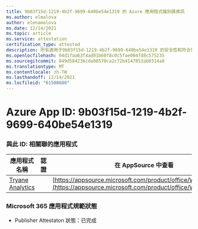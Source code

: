 ```yaml
---
title: 9b03f15d-1219-4b2f-9699-640be54e1319 的 Azure 應用程式識別碼資訊
ms.author: elmalova
author: elenamalova
ms.date: 12/14/2021
ms.topic: article
ms.service: attestation
certification_type: attested
description: 所有適用于9b03f15d-1219-4b2f-9699-640be54e1319 的安全性和符合性資訊資訊。
ms.openlocfilehash: 04d1faa63f4ad01b60f8c0c5fae004fd8c575235
ms.sourcegitcommit: 849d584236cda08570ca2c72b4147853ab0314a8
ms.translationtype: MT
ms.contentlocale: zh-TW
ms.lasthandoff: 12/14/2021
ms.locfileid: "61508680"
---
```

# <a name="azure-app-id-9b03f15d-1219-4b2f-9699-640be54e1319"></a>Azure App ID: 9b03f15d-1219-4b2f-9699-640be54e1319


### <a name="apps-associated-with-this-id"></a>與此 ID: 相關聯的應用程式
| **應用程式名稱** | **認證** | **在 AppSource 中查看** |
|--------------|---------------|-----------------------|
| [Tryane Analytics](https://docs.microsoft.com/microsoft-365-app-certification/forward/WA200001827) |  | [https://appsource.microsoft.com/product/office/WA200001827](https://appsource.microsoft.com/product/office/WA200001827) |

### <a name="microsoft-365-app-compliance-status"></a>Microsoft 365 應用程式規範狀態
- Publisher Attestaton 狀態：已完成
